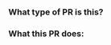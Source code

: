 <!--
Thanks for sending a pull request!
If this is your first time, please read our contributor guidelines:
https://github.com/onbloc/adena-wallet/blob/main/CONTRIBUTING.md
-->

### What type of PR is this?
<!--
Add one of the following kinds:
- feature
- bug
- style
- cleanup
- documentation
- test
-->

### What this PR does:
